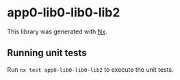 # app0-lib0-lib0-lib2

This library was generated with [Nx](https://nx.dev).

## Running unit tests

Run `nx test app0-lib0-lib0-lib2` to execute the unit tests.

